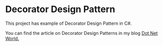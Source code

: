 # Decorator Design Pattern

<p>This project has example of Decorator Design Pattern in C#.</p>
<p>You can find the article on Decorator Design Patterns in my blog <a href='https://manish4dotnet.blogspot.com/2024/01/decorator-design-pattern-in-c.html'>Dot Net World.</a></p>
